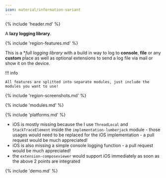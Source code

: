 ```yaml
---
icon: material/information-variant
---
```


{% include 'header.md' %}

A **lazy logging library**.

{% include 'region-features.md' %}

This is a **full logging library* with a build in way to log to **console**, **file** or any **custom** place as well as optional extensions to send a log file via mail or show it on the device.

!!! info
    
    All features are splitted into separate modules, just include the modules you want to use!

{% include 'region-screenshots.md' %}

{% include 'modules.md' %}

{% include 'platforms.md' %}

* iOS is mostly missing because the I use `ThreadLocal` and `StackTraceElement` inside the `implementation-lumberjack` module - those usages would need to be replaced for the iOS implementation - a pull request would be much appreciated!
* iOS is also missing a simple console logging function - a pull request would be much appreciated!
* the `extension-composeviewer` would support iOS immediately as soon as the above 2 points are integrated

{% include 'demo.md' %}
